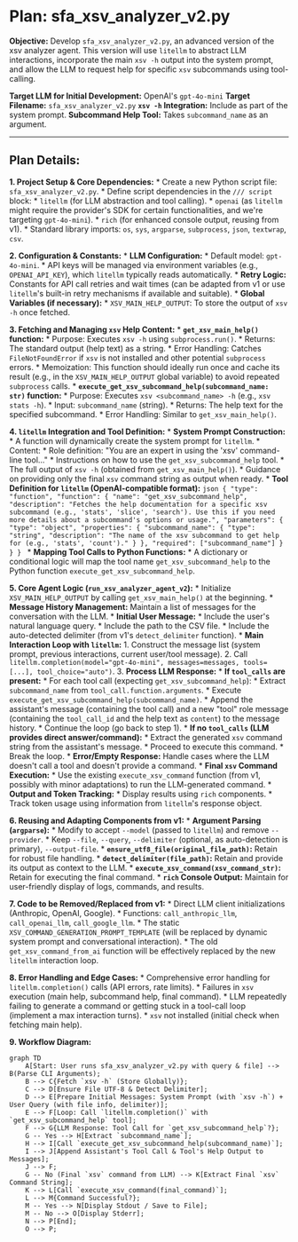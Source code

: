# Plan: sfa_xsv_analyzer_v2.py

**Objective:** Develop `sfa_xsv_analyzer_v2.py`, an advanced version of the xsv analyzer agent. This version will use `litellm` to abstract LLM interactions, incorporate the main `xsv -h` output into the system prompt, and allow the LLM to request help for specific `xsv` subcommands using tool-calling.

**Target LLM for Initial Development:** OpenAI's `gpt-4o-mini`
**Target Filename:** `sfa_xsv_analyzer_v2.py`
**`xsv -h` Integration:** Include as part of the system prompt.
**Subcommand Help Tool:** Takes `subcommand_name` as an argument.

---

## Plan Details:

**1. Project Setup & Core Dependencies:**
    *   Create a new Python script file: `sfa_xsv_analyzer_v2.py`.
    *   Define script dependencies in the `/// script` block:
        *   `litellm` (for LLM abstraction and tool calling).
        *   `openai` (as `litellm` might require the provider's SDK for certain functionalities, and we're targeting `gpt-4o-mini`).
        *   `rich` (for enhanced console output, reusing from v1).
    *   Standard library imports: `os`, `sys`, `argparse`, `subprocess`, `json`, `textwrap`, `csv`.

**2. Configuration & Constants:**
    *   **LLM Configuration:**
        *   Default model: `gpt-4o-mini`.
        *   API keys will be managed via environment variables (e.g., `OPENAI_API_KEY`), which `litellm` typically reads automatically.
    *   **Retry Logic:** Constants for API call retries and wait times (can be adapted from v1 or use `litellm`'s built-in retry mechanisms if available and suitable).
    *   **Global Variables (if necessary):**
        *   `XSV_MAIN_HELP_OUTPUT`: To store the output of `xsv -h` once fetched.

**3. Fetching and Managing `xsv` Help Content:**
    *   **`get_xsv_main_help()` function:**
        *   Purpose: Executes `xsv -h` using `subprocess.run()`.
        *   Returns: The standard output (help text) as a string.
        *   Error Handling: Catches `FileNotFoundError` if `xsv` is not installed and other potential `subprocess` errors.
        *   Memoization: This function should ideally run once and cache its result (e.g., in the `XSV_MAIN_HELP_OUTPUT` global variable) to avoid repeated `subprocess` calls.
    *   **`execute_get_xsv_subcommand_help(subcommand_name: str)` function:**
        *   Purpose: Executes `xsv <subcommand_name> -h` (e.g., `xsv stats -h`).
        *   Input: `subcommand_name` (string).
        *   Returns: The help text for the specified subcommand.
        *   Error Handling: Similar to `get_xsv_main_help()`.

**4. `litellm` Integration and Tool Definition:**
    *   **System Prompt Construction:**
        *   A function will dynamically create the system prompt for `litellm`.
        *   Content:
            *   Role definition: "You are an expert in using the 'xsv' command-line tool..."
            *   Instructions on how to use the `get_xsv_subcommand_help` tool.
            *   The full output of `xsv -h` (obtained from `get_xsv_main_help()`).
            *   Guidance on providing only the final `xsv` command string as output when ready.
    *   **Tool Definition for `litellm` (OpenAI-compatible format):**
        ```json
        {
            "type": "function",
            "function": {
                "name": "get_xsv_subcommand_help",
                "description": "Fetches the help documentation for a specific xsv subcommand (e.g., 'stats', 'slice', 'search'). Use this if you need more details about a subcommand's options or usage.",
                "parameters": {
                    "type": "object",
                    "properties": {
                        "subcommand_name": {
                            "type": "string",
                            "description": "The name of the xsv subcommand to get help for (e.g., 'stats', 'count')."
                        }
                    },
                    "required": ["subcommand_name"]
                }
            }
        }
        ```
    *   **Mapping Tool Calls to Python Functions:**
        *   A dictionary or conditional logic will map the tool name `get_xsv_subcommand_help` to the Python function `execute_get_xsv_subcommand_help`.

**5. Core Agent Logic (`run_xsv_analyzer_agent_v2`):**
    *   Initialize `XSV_MAIN_HELP_OUTPUT` by calling `get_xsv_main_help()` at the beginning.
    *   **Message History Management:** Maintain a list of messages for the conversation with the LLM.
    *   **Initial User Message:**
        *   Include the user's natural language query.
        *   Include the path to the CSV file.
        *   Include the auto-detected delimiter (from v1's `detect_delimiter` function).
    *   **Main Interaction Loop with `litellm`:**
        1.  Construct the message list (system prompt, previous interactions, current user/tool message).
        2.  Call `litellm.completion(model="gpt-4o-mini", messages=messages, tools=[...], tool_choice="auto")`.
        3.  **Process LLM Response:**
            *   **If `tool_calls` are present:**
                *   For each tool call (expecting `get_xsv_subcommand_help`):
                    *   Extract `subcommand_name` from `tool_call.function.arguments`.
                    *   Execute `execute_get_xsv_subcommand_help(subcommand_name)`.
                    *   Append the assistant's message (containing the tool call) and a new "tool" role message (containing the `tool_call_id` and the help text as `content`) to the message history.
                *   Continue the loop (go back to step 1).
            *   **If no `tool_calls` (LLM provides direct answer/command):**
                *   Extract the generated `xsv` command string from the assistant's message.
                *   Proceed to execute this command.
                *   Break the loop.
            *   **Error/Empty Response:** Handle cases where the LLM doesn't call a tool and doesn't provide a command.
    *   **Final `xsv` Command Execution:**
        *   Use the existing `execute_xsv_command` function (from v1, possibly with minor adaptations) to run the LLM-generated command.
    *   **Output and Token Tracking:**
        *   Display results using `rich` components.
        *   Track token usage using information from `litellm`'s response object.

**6. Reusing and Adapting Components from v1:**
    *   **Argument Parsing (`argparse`):**
        *   Modify to accept `--model` (passed to `litellm`) and remove `--provider`.
        *   Keep `--file`, `--query`, `--delimiter` (optional, as auto-detection is primary), `--output-file`.
    *   **`ensure_utf8_file(original_file_path)`:** Retain for robust file handling.
    *   **`detect_delimiter(file_path)`:** Retain and provide its output as context to the LLM.
    *   **`execute_xsv_command(xsv_command_str)`:** Retain for executing the final command.
    *   **`rich` Console Output:** Maintain for user-friendly display of logs, commands, and results.

**7. Code to be Removed/Replaced from v1:**
    *   Direct LLM client initializations (Anthropic, OpenAI, Google).
    *   Functions: `call_anthropic_llm`, `call_openai_llm`, `call_google_llm`.
    *   The static `XSV_COMMAND_GENERATION_PROMPT_TEMPLATE` (will be replaced by dynamic system prompt and conversational interaction).
    *   The old `get_xsv_command_from_ai` function will be effectively replaced by the new `litellm` interaction loop.

**8. Error Handling and Edge Cases:**
    *   Comprehensive error handling for `litellm.completion()` calls (API errors, rate limits).
    *   Failures in `xsv` execution (main help, subcommand help, final command).
    *   LLM repeatedly failing to generate a command or getting stuck in a tool-call loop (implement a max interaction turns).
    *   `xsv` not installed (initial check when fetching main help).

**9. Workflow Diagram:**

```mermaid
graph TD
    A[Start: User runs sfa_xsv_analyzer_v2.py with query & file] --> B(Parse CLI Arguments);
    B --> C{Fetch `xsv -h` (Store Globally)};
    C --> D[Ensure File UTF-8 & Detect Delimiter];
    D --> E[Prepare Initial Messages: System Prompt (with `xsv -h`) + User Query (with file info, delimiter)];
    E --> F[Loop: Call `litellm.completion()` with `get_xsv_subcommand_help` tool];
    F --> G{LLM Response: Tool Call for `get_xsv_subcommand_help`?};
    G -- Yes --> H[Extract `subcommand_name`];
    H --> I[Call `execute_get_xsv_subcommand_help(subcommand_name)`];
    I --> J[Append Assistant's Tool Call & Tool's Help Output to Messages];
    J --> F;
    G -- No (Final `xsv` command from LLM) --> K[Extract Final `xsv` Command String];
    K --> L[Call `execute_xsv_command(final_command)`];
    L --> M{Command Successful?};
    M -- Yes --> N[Display Stdout / Save to File];
    M -- No --> O[Display Stderr];
    N --> P[End];
    O --> P;